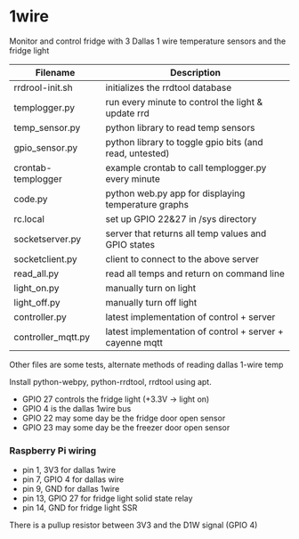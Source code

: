 # 1wire
Monitor and control fridge with 3 Dallas 1 wire temperature sensors and the fridge light

Filename           | Description
------------------ | -------------------------------------------------------
rrdrool-init.sh    | initializes the rrdtool database
templogger.py      | run every minute to control the light & update rrd 
temp_sensor.py     | python library to read temp sensors
gpio_sensor.py     |  python library to toggle gpio bits (and read, untested)
crontab-templogger |  example crontab to call templogger.py every minute
code.py            | python web.py app for displaying temperature graphs
rc.local       	   | set up GPIO 22&27 in /sys directory
socketserver.py    | server that returns all temp values and GPIO states
socketclient.py    | client to connect to the above server
read_all.py        | read all temps and return on command line
light_on.py        | manually turn on light
light_off.py       | manually turn off light
controller.py      | latest implementation of control + server
controller_mqtt.py | latest implementation of control + server + cayenne mqtt

Other files are some tests, alternate methods of reading dallas 1-wire temp

Install python-webpy, python-rrdtool, rrdtool using apt.

* GPIO 27 controls the fridge light (+3.3V -> light on)
* GPIO 4 is the dallas 1wire bus
* GPIO 22 may some day be the fridge door open sensor
* GPIO 23 may some day be the freezer door open sensor

### Raspberry Pi wiring
* pin 1, 3V3 for dallas 1wire
* pin 7, GPIO 4 for dallas wire
* pin 9, GND for dallas 1wire
* pin 13, GPIO 27 for fridge light solid state relay
* pin 14, GND for fridge light SSR

There is a pullup resistor between 3V3 and the D1W signal (GPIO 4)

